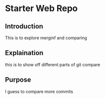 # Starter Web Repo

## Introduction

This is to explore merginf and comparing

## Explaination

this is to show off different parts of git compare

## Purpose

I guess to compare more commits
